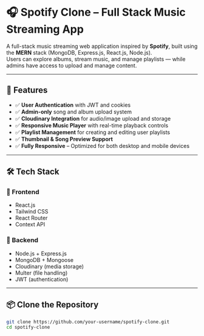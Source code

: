 # 🎧 Spotify Clone – Full Stack Music Streaming App

A full-stack music streaming web application inspired by **Spotify**, built using the **MERN** stack (MongoDB, Express.js, React.js, Node.js).  
Users can explore albums, stream music, and manage playlists — while admins have access to upload and manage content.

---

## 🚀 Features

- ✅ **User Authentication** with JWT and cookies  
- ✅ **Admin-only** song and album upload system  
- ✅ **Cloudinary Integration** for audio/image upload and storage  
- ✅ **Responsive Music Player** with real-time playback controls  
- ✅ **Playlist Management** for creating and editing user playlists  
- ✅ **Thumbnail & Song Preview Support**  
- ✅ **Fully Responsive** – Optimized for both desktop and mobile devices  

---

## 🛠️ Tech Stack

### 🎨 Frontend
- React.js  
- Tailwind CSS  
- React Router  
- Context API  

### 🔧 Backend
- Node.js + Express.js  
- MongoDB + Mongoose  
- Cloudinary (media storage)  
- Multer (file handling)  
- JWT (authentication)  

---

## 📦 Clone the Repository
```bash
git clone https://github.com/your-username/spotify-clone.git
cd spotify-clone
